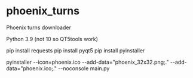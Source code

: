 # phoenix_turns
Phoenix turns downloader

Python 3.9 (not 10 so QT5tools work)

pip install requests
pip install pyqt5
pip install pyinstaller

pyinstaller --icon=phoenix.ico --add-data="phoenix_32x32.png;." --add-data="phoenix.ico;." --noconsole main.py